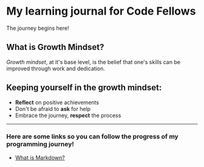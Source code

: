 # My learning journal for Code Fellows

The journey begins here!

## What is Growth Mindset?

_Growth mindset_, at it's base level, is the belief that one's skills can be improved through work and dedication.


## Keeping yourself in the growth mindset:
- **Reflect** on positive achievements
- Don't be afraid to **ask** for help
- Embrace the journey, **respect** the process
____
### Here are some links so you can follow the progress of my programming journey!  
- [What is Markdown?](whatismarkdown.md)
